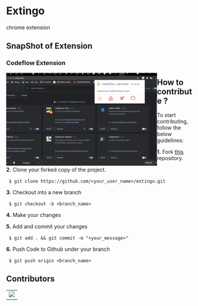 # Extingo
chrome extension

     
## SnapShot of Extension
### Codeflow Extension
<img align="left" src="Snapshot.png" height="250" />  


## How to contribute ?

To start contributing, follow the below guidelines: 

**1.**  Fork [this](git@github.com:CodeFlow201/extingo.git) repository.

**2.**  Clone your forked copy of the project.

     $ git clone https://github.com/<your_user_name>/extingo.git

     
**3.** Checkout into a new branch 

     $ git checkout -b <branch_name>

**4.** Make your changes

**5.** Add and commit your changes

     $ git add . && git commit -m "<your_message>"
     
**6.** Push Code to Github under your branch 

     $ git push origin <branch_name>   
     

## Contributors
<table>
  <tr>
    <td>
      <a href="https://github.com/CodeFlow201/codeflow/extingo/contributors">
        <img src="https://contrib.rocks/image?repo=CodeFlow201/extingo" />
      </a>
     </td>
  </tr>
</table>


